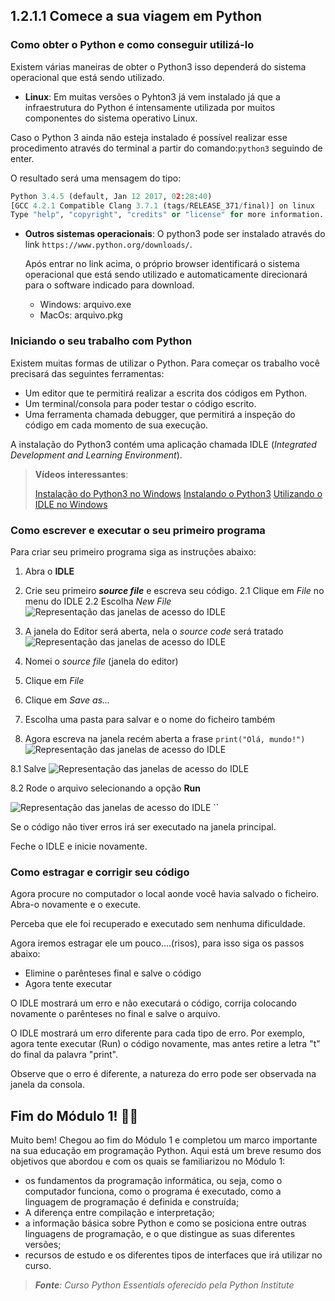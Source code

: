 ## 1.2.1.1 Comece a sua viagem em Python

### Como obter o Python e como conseguir utilizá-lo

Existem várias maneiras de obter o Python3 isso dependerá do sistema operacional que está sendo utilizado.

- **Linux**: Em muitas versões o Pyhton3 já vem instalado já que a infraestrutura do Python é intensamente utilizada por muitos componentes do sistema operativo Linux.
  
Caso o Python 3 ainda não esteja instalado é possível realizar esse procedimento através do terminal a partir do comando:`python3` seguindo de enter.

O resultado será uma mensagem do tipo:


```python
Python 3.4.5 (default, Jan 12 2017, 02:28:40)
[GCC 4.2.1 Compatible Clang 3.7.1 (tags/RELEASE_371/final)] on linux
Type "help", "copyright", "credits" or "license" for more information.
```


- **Outros sistemas operacionais**: O python3 pode ser instalado através do link `https://www.python.org/downloads/`.


  Após entrar no link acima, o próprio browser identificará o sistema operacional que está sendo utilizado e automaticamente direcionará para o software indicado para download.
  
    - Windows: arquivo.exe
    - MacOs: arquivo.pkg

### Iniciando o seu trabalho com Python

Existem muitas formas de utilizar o Python.
Para começar os trabalho você precisará das seguintes ferramentas:

- Um editor que te permitirá realizar a escrita dos códigos em Python.
- Um terminal/consola para poder testar o código escrito.
- Uma ferramenta chamada debugger, que permitirá a inspeção do código em cada momento de sua execução.

A instalação do Python3 contém uma aplicação chamada IDLE (*Integrated Development and Learning Environment*).

>**Vídeos interessantes**:
>
> [Instalação do Python3 no Windows](https://python.org.br/instalacao-windows/)
> [Instalando o Python3](https://www.youtube.com/watch?v=VuKvR1J2LQE)
> [Utilizando o IDLE no Windows](https://www.youtube.com/watch?v=31llNGKWDdo&list=PLvE-ZAFRgX8hnECDn1v9HNTI71veL3oW0&index=5)

### Como escrever e executar o seu primeiro programa

Para criar seu primeiro programa siga as instruções abaixo:

1. Abra o **IDLE**
2. Crie seu primeiro ***source file*** e escreva seu código.
  2.1 Clique em *File* no menu do IDLE
  2.2 Escolha *New File*
  ![Representação das janelas de acesso do IDLE](../img/01_2_idle1.PNG)
  
3. A janela do Editor será aberta, nela o *source code* será tratado
   ![Representação das janelas de acesso do IDLE](../img/01_2_idle2.PNG)

4. Nomei o *source file* (janela do editor)
5. Clique em *File* 
6. Clique em *Save as...*
7. Escolha uma pasta para salvar e o nome do ficheiro também
8. Agora escreva na janela recém aberta a frase `print("Olá, mundo!")`
  ![Representação das janelas de acesso do IDLE](../img/01_2_idle3.PNG)

  8.1 Salve
   ![Representação das janelas de acesso do IDLE](../img/01_2_idle4.PNG)

  8.2 Rode o arquivo selecionando a opção **Run**

  ![Representação das janelas de acesso do IDLE](../img/01_2_idle5.PNG)
``

Se o código não tiver erros irá ser executado na janela principal.

Feche o IDLE e inicie novamente.

### Como estragar e corrigir seu código

Agora procure no computador o local aonde você havia salvado o ficheiro. Abra-o novamente e o execute.

Perceba que ele foi recuperado e executado sem nenhuma dificuldade. 

Agora iremos estragar ele um pouco....(risos), para isso siga os passos abaixo:

- Elimine o parênteses final e salve o código
- Agora tente executar

O IDLE mostrará um erro e não executará o código, corrija colocando novamente o parênteses no final e salve o arquivo.

O IDLE mostrará um erro diferente para cada tipo de erro. Por exemplo, agora tente executar (Run) o código novamente, mas antes retire a letra "t" do final da palavra "print".

Observe que o erro é diferente, a natureza do erro pode ser observada na janela da consola.

## Fim do Módulo 1! :clap::clap:

Muito bem! Chegou ao fim do Módulo 1 e completou um marco importante na sua educação em programação Python. Aqui está um breve resumo dos objetivos que abordou e com os quais se familiarizou no Módulo 1:

- os fundamentos da programação informática, ou seja, como o computador funciona, como o programa é executado, como a linguagem de programação é definida e construída;
- A diferença entre compilação e interpretação;
- a informação básica sobre Python e como se posiciona entre outras linguagens de programação, e o que distingue as suas diferentes versões;
-  recursos de estudo e os diferentes tipos de interfaces que irá utilizar no curso.

>***Fonte**: Curso Python Essentials oferecido pela Python Institute*

